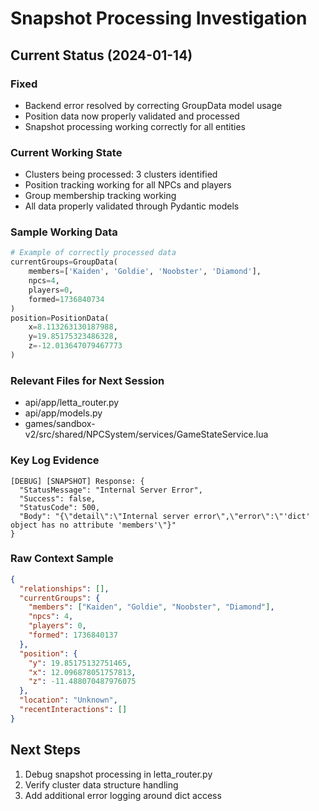 # Snapshot Processing Investigation

## Current Status (2024-01-14)

### Fixed
- Backend error resolved by correcting GroupData model usage
- Position data now properly validated and processed
- Snapshot processing working correctly for all entities

### Current Working State
- Clusters being processed: 3 clusters identified
- Position tracking working for all NPCs and players
- Group membership tracking working
- All data properly validated through Pydantic models

### Sample Working Data
```python
# Example of correctly processed data
currentGroups=GroupData(
    members=['Kaiden', 'Goldie', 'Noobster', 'Diamond'], 
    npcs=4, 
    players=0, 
    formed=1736840734
)
position=PositionData(
    x=8.113263130187988, 
    y=19.85175323486328, 
    z=-12.013647079467773
)
```

### Relevant Files for Next Session
- api/app/letta_router.py
- api/app/models.py
- games/sandbox-v2/src/shared/NPCSystem/services/GameStateService.lua

### Key Log Evidence
```
[DEBUG] [SNAPSHOT] Response: {
  "StatusMessage": "Internal Server Error",
  "Success": false,
  "StatusCode": 500,
  "Body": "{\"detail\":\"Internal server error\",\"error\":\"'dict' object has no attribute 'members'\"}"
}
```

### Raw Context Sample
```json
{
  "relationships": [],
  "currentGroups": {
    "members": ["Kaiden", "Goldie", "Noobster", "Diamond"],
    "npcs": 4,
    "players": 0,
    "formed": 1736840137
  },
  "position": {
    "y": 19.85175132751465,
    "x": 12.096878051757813,
    "z": -11.488070487976075
  },
  "location": "Unknown",
  "recentInteractions": []
}
```

## Next Steps
1. Debug snapshot processing in letta_router.py
2. Verify cluster data structure handling
3. Add additional error logging around dict access 